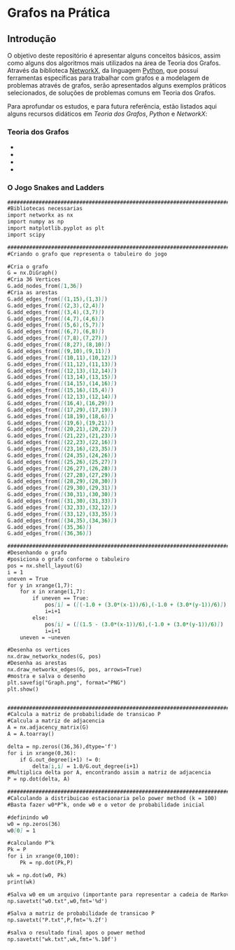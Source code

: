 # Grafos na Prática

## Introdução

   O objetivo deste repositório é apresentar alguns conceitos básicos, assim como alguns dos algoritmos mais utilizados na área de Teoria dos Grafos. Através da biblioteca [NetworkX](http://networkx.readthedocs.io/en/stable/), da linguagem [Python](https://docs.python.org/3/), que possui ferramentas específicas para trabalhar com grafos e a modelagem de problemas através de grafos, serão apresentados alguns exemplos práticos selecionados, de soluções de problemas comuns em Teoria dos Grafos.

   Para aprofundar os estudos, e para futura referência, estão listados aqui alguns recursos didáticos em _Teoria dos Grafos_, _Python_ e _NetworkX_:

### Teoria dos Grafos

*
*
*
*

### O Jogo Snakes and Ladders

```markdown
######################################################################################
#Bibliotecas necessarias
import networkx as nx
import numpy as np
import matplotlib.pyplot as plt
import scipy

######################################################################################
#Criando o grafo que representa o tabuleiro do jogo

#Cria o grafo
G = nx.DiGraph()
#Cria 36 Vertices
G.add_nodes_from([1,36])
#Cria as arestas
G.add_edges_from([(1,15),(1,3)])
G.add_edges_from([(2,3),(2,4)])
G.add_edges_from([(3,4),(3,7)])
G.add_edges_from([(4,7),(4,6)])
G.add_edges_from([(5,6),(5,7)])
G.add_edges_from([(6,7),(6,8)])
G.add_edges_from([(7,8),(7,27)])
G.add_edges_from([(8,27),(8,10)])
G.add_edges_from([(9,10),(9,11)])
G.add_edges_from([(10,11),(10,12)])
G.add_edges_from([(11,12),(11,13)])
G.add_edges_from([(12,13),(12,14)])
G.add_edges_from([(13,14),(13,15)])
G.add_edges_from([(14,15),(14,16)])
G.add_edges_from([(15,16),(15,4)])
G.add_edges_from([(12,13),(12,14)])
G.add_edges_from([(16,4),(16,29)])
G.add_edges_from([(17,29),(17,19)])
G.add_edges_from([(18,19),(18,6)])
G.add_edges_from([(19,6),(19,21)])
G.add_edges_from([(20,21),(20,22)])
G.add_edges_from([(21,22),(21,23)])
G.add_edges_from([(22,23),(22,16)])
G.add_edges_from([(23,16),(23,35)])
G.add_edges_from([(24,35),(24,26)])
G.add_edges_from([(25,26),(25,27)])
G.add_edges_from([(26,27),(26,28)])
G.add_edges_from([(27,28),(27,29)])
G.add_edges_from([(28,29),(28,30)])
G.add_edges_from([(29,30),(29,31)])
G.add_edges_from([(30,31),(30,30)])
G.add_edges_from([(31,30),(31,33)])
G.add_edges_from([(32,33),(32,12)])
G.add_edges_from([(33,12),(33,35)])
G.add_edges_from([(34,35),(34,36)])
G.add_edges_from([(35,36)])
G.add_edges_from([(36,36)])

######################################################################################
#Desenhando o grafo
#posiciona o grafo conforme o tabuleiro
pos = nx.shell_layout(G)
i = 1
uneven = True
for y in xrange(1,7):
	for x in xrange(1,7):
		if uneven == True:
			pos[i] = ([(-1.0 + (3.0*(x-1))/6),(-1.0 + (3.0*(y-1))/6)])
			i=i+1
		else:
			pos[i] = ([(1.5 - (3.0*(x-1))/6),(-1.0 + (3.0*(y-1))/6)])
			i=i+1
	uneven = ~uneven

#Desenha os vertices
nx.draw_networkx_nodes(G, pos)
#Desenha as arestas
nx.draw_networkx_edges(G, pos, arrows=True)
#mostra e salva o desenho
plt.savefig("Graph.png", format="PNG")
plt.show()


######################################################################################
#Calcula a matriz de probabilidade de transicao P
#Calcula a matriz de adjacencia
A = nx.adjacency_matrix(G)
A = A.toarray()

delta = np.zeros((36,36),dtype='f')
for i in xrange(0,36):
	if G.out_degree(i+1) != 0:
		delta[i,i] = 1.0/G.out_degree(i+1)
#Multiplica delta por A, encontrando assim a matriz de adjacencia
P = np.dot(delta, A)

######################################################################################
#Calculando a distribuicao estacionaria pelo power method (k = 100)
#Basta fazer w0*P^k, onde w0 e o vetor de probabilidade inicial

#definindo w0
w0 = np.zeros(36)
w0[0] = 1

#calculando P^k
Pk = P
for i in xrange(0,100):
	Pk = np.dot(Pk,P)

wk = np.dot(w0, Pk)
print(wk)	

#Salva w0 em um arquivo (importante para representar a cadeia de Markov)
np.savetxt("w0.txt",w0,fmt='%d') 

#Salva a matriz de probabilidade de transicao P
np.savetxt("P.txt",P,fmt='%.2f') 

#salva o resultado final apos o power method
np.savetxt("wk.txt",wk,fmt='%.10f')

```


